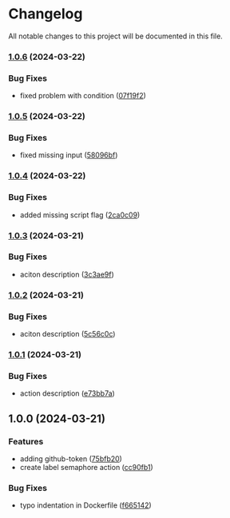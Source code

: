 # Changelog

All notable changes to this project will be documented in this file.

### [1.0.6](https://github.com/hey-car/action-label-semaphore/compare/v1.0.5...v1.0.6) (2024-03-22)


### Bug Fixes

* fixed problem with condition ([07f19f2](https://github.com/hey-car/action-label-semaphore/commit/07f19f23cdf74cf149f29522a0cd94819071dce9))

### [1.0.5](https://github.com/hey-car/action-label-semaphore/compare/v1.0.4...v1.0.5) (2024-03-22)


### Bug Fixes

* fixed missing input ([58096bf](https://github.com/hey-car/action-label-semaphore/commit/58096bf531e768ccc63f95a3d2dfd49a88b36305))

### [1.0.4](https://github.com/hey-car/action-label-semaphore/compare/v1.0.3...v1.0.4) (2024-03-22)


### Bug Fixes

* added missing script flag ([2ca0c09](https://github.com/hey-car/action-label-semaphore/commit/2ca0c092853654932224e91fc2e70b6c7b5cb45e))

### [1.0.3](https://github.com/hey-car/action-label-semaphore/compare/v1.0.2...v1.0.3) (2024-03-21)


### Bug Fixes

* aciton description ([3c3ae9f](https://github.com/hey-car/action-label-semaphore/commit/3c3ae9f84c4eeb7f89b47ccaebe810e2bdc3697c))

### [1.0.2](https://github.com/hey-car/action-label-semaphore/compare/v1.0.1...v1.0.2) (2024-03-21)


### Bug Fixes

* aciton description ([5c56c0c](https://github.com/hey-car/action-label-semaphore/commit/5c56c0c82596e032b918e9b072dc35fcdc99cf8b))

### [1.0.1](https://github.com/hey-car/action-label-semaphore/compare/v1.0.0...v1.0.1) (2024-03-21)


### Bug Fixes

* action description ([e73bb7a](https://github.com/hey-car/action-label-semaphore/commit/e73bb7a8c079d14d8db49ce283e13e54f49a754a))

## 1.0.0 (2024-03-21)


### Features

* adding github-token ([75bfb20](https://github.com/hey-car/action-label-semaphore/commit/75bfb208cbecbfa0fb40bb16e8038bfc39612859))
* create label semaphore action ([cc90fb1](https://github.com/hey-car/action-label-semaphore/commit/cc90fb1aaa25fd003cd945fb845ecd22cd212503))


### Bug Fixes

* typo indentation  in Dockerfile ([f665142](https://github.com/hey-car/action-label-semaphore/commit/f6651426f0645a87b7e9ed9d98454d3a11cd4283))
